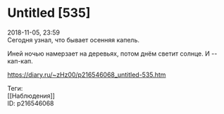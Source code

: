 Untitled [535]
===============

   
 2018-11-05, 23:59   
  Сегодня узнал, что бывает осенняя капель.   
   
 Иней ночью намерзает на деревьях, потом днём светит солнце. И -- кап-кап.   
    
 <https://diary.ru/~zHz00/p216546068_untitled-535.htm>   
   
 Теги:   
 [[Наблюдения]]   
 ID: p216546068